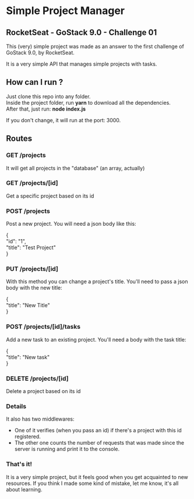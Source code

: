 # Simple Project Manager

## RocketSeat - GoStack 9.0 - Challenge 01

This (very) simple project was made as an answer to the first challenge of GoStack 9.0, by RocketSeat.

It is a very simple API that manages simple projects with tasks.

## How can I run ?

Just clone this repo into any folder.\
Inside the project folder, run **yarn** to download all the dependencies.\
After that, just run: **node index.js**

If you don't change, it will run at the port: 3000.

## Routes

### GET /projects
It will get all projects in the "database" (an array, actually)

### GET /projects/[id]
Get a specific project based on its id

### POST /projects
Post a new project. You will need a json body like this:

{\
  "id": "1",\
  "title": "Test Project"\
}

### PUT /projects/[id]
With this method you can change a project's title.
You'll need to pass a json body with the new title:

{\
  "title": "New Title"\
}

### POST /projects/[id]/tasks
Add a new task to an existing project.
You'll need a body with the task title:

{\
  "title": "New task"\
}

### DELETE /projects/[id]
Delete a project based on its id

### Details

It also has two middlewares:

- One of it verifies (when you pass an id) if there's a project with this id registered.
- The other one counts the number of requests that was made since the server is running and print it to the console.

### That's it!

It is a very simple project, but it feels good when you get acquainted to new resources.
If you think I made some kind of mistake, let me know, it's all about learning.
